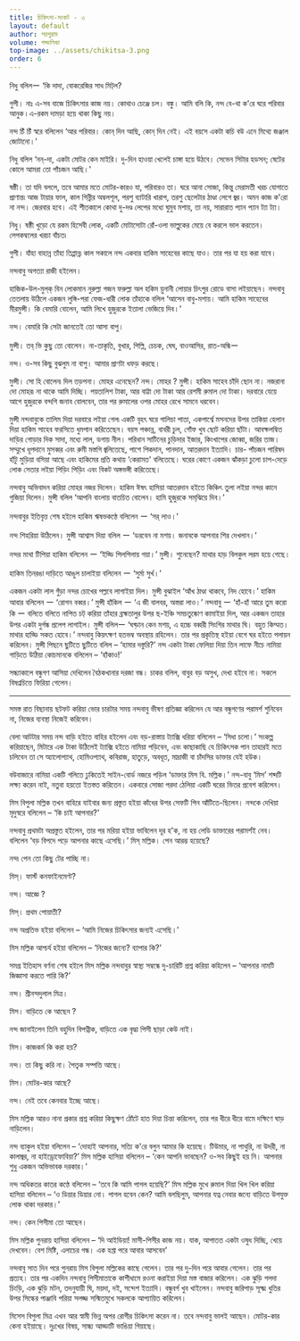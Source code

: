 ```yaml
---
title: চিকিৎসা-সংকট - ৩
layout: default
author: পরশুরাম
volume: গড্ডলিকা
top-image: ../assets/chikitsa-3.png
order: 6
---
```



নিধু বলিলー ‘কি দাদা, বোকরেজির সাধ মিট্‌ল? 

গুপী। নাঃ এ-সব বাজে চিকিৎসার কাজ নয়। কোথাও চেঞ্জে চল। 
বঙ্কু।  আমি বলি কি, নন্দ বে-থা ক'রে ঘরে পরিবার আনুক ৷ এ-রকম দামড়া হয়ে থাকা কিছু নয়। 

নন্দ চিঁ চিঁ স্বরে বলিলেন ‘আর পরিবার। কোন্ দিন আছি, কোন্ দিন নেই। এই বয়সে একটা কচি বউ এনে মিথ্যে জঞ্জাল জোটানো।’ 

নিধু বলিল ‘নন্-দা, একটা মোটর কেন মাইরি। দু-দিন হাওয়া খেলেই চাঙ্গা হয়ে উঠবে। সেভেন সিটার হডসন; ষেটের কোলে আমরা তো পাঁচজন আছি।'
 
ষষ্ঠী। তা যদি বললে, তবে আমার মতে মোটর-কারও যা, পরিবারও তা। ঘরে আনা সোজা, কিন্তু মেরামতী খরচ যোগাতে প্রাণান্ত৷ আজ টায়ার ফাল, কাল  গিন্নীর অম্বলশূল, পরশু ব্যাটারি খারাপ, তরশু ছেলেটার ঠাণ্ডা লেগে জ্বর। অমন কাজ ক'রো না নন্দ। জেরবার হবে। এই শীতকালে কোথা দু-দণ্ড লেপের মধ্যে ঘুমুব মশায়, তা নয়, সারারাত প্যান প্যান ট্যা ট্যা। 

নিধু। ষষ্ঠী খুড়ো যে রকম হিসেবী লোক, একটি মোটাসোটা রোঁ-ওলা ভাল্লুকের মেয়ে বে করলে ভাল করতেন। লেপকম্বলের খরচা বাঁচত৷ 

গুপী। যাঁহা বাহান্ন তাঁহা তিপ্পান্ন৷ কাল সকালে নন্দ একবার হাকিম সাহেবের কাছে যাও। তার পর যা হয় করা যাবে। 

নন্দবাবু অগত্যা রাজী হইলেন ৷ 

হাজিক-উল-মুল্‌ক্‌ বিন লোকমান নুরুল্লা গজন ফরুল্লা অল হকিম য়ুনানী লোয়ার চিৎপুর রোডে বাসা লইয়াছেন। নন্দবাবু তেতলায় উঠিলে একজন লুঙ্গি-পরা ফেজ-ধারী লোক তাঁহাকে বলিল ‘আসেন বাবু-মশায়। আমি হাকিম সাহেবের মীরমুন্সী। কি বেমারি বোলেন, আমি লিখে হুজুরকে ইতালা ভেজিয়ে দিব।’ 

নন্দ। বেমারি কি সেটা জানতেই তো আসা বাপু। 

মুন্সী। তব্ ভি কুছু তো বোলেন। না-তাকৃতি, বুখার, পিল্লি, চেচক, ঘেঘ, বাওআসির, রাত-অন্ধিー
 
নন্দ। ও-সব কিছু বুঝলুম না বাপু। আমার প্রাণটা ধফড় করছে। 

মুন্সী। সো হি বোলেন৷ দিল তড়পনা। মোহর এনেছেন? 
নন্দ। মোহর ? 
মুন্সী। হাকিম সাহেব চাঁদি ছোন না। নজরানা দো মোহর৷ না থাকে আমি দিচ্ছি। পয়তালিশ টাকা, আর বাট্টা দো টাকা আর রেশমী রুমাল দো টাকা। দরবারে যেয়ে আগে হুজুরকে বন্দগি জনাব বোলবেন, তার পর রুমালের ওপর মোহর রেখে সামনে ধরবেন। 

মুন্সী নন্দবাবুকে তালিম দিয়া দরবারে লইয়া গেল৷ একটি বৃহৎ ঘরে গালিচা পাতা, একপার্শ্বে মসনদের উপর তাকিয়া হেলান দিয়া হাকিম সাহেব ফরসিতে ধুমপান করিতেছেন। বয়স পঞ্চান্ন, বাবরী চুল, গোঁফ খুব ছোট করিয়া ছাঁটা। আবক্ষলম্বিত দাড়ির গোড়ার দিক সাদা, মধ্যে লাল, ডগায় নীল। পরিধান সাটিনের চুড়িদার ইজার, কিংখাপের জোব্বা, জরির তাজ। সম্মুখে ধূপদানে মুসব্বর এবং রুমী মস্তগি জ্বলিতেছে, পাশে পিকদান, পানদান, আতরদান ইত্যাদি। চার- পাঁচজন পারিষদ হাঁটু মুড়িয়া বসিয়া আছে এবং হাকিমের প্রতি কথায় ‘কেরামত' বলিতেছে। ঘরের কোণে একজন ঝাঁকড়া চুলো চাপ-দেড়ে লোক সেতার লইয়া পিড়িং পিড়িং এবং বিকট অঙ্গভঙ্গী করিতেছে।
 
নন্দবাবু অভিবাদন করিয়া মোহর নজর দিলেন। হাকিম ঈষৎ হাসিয়া আতরদান হইতে কিঞ্চিৎ তুলা লইয়া নন্দর কানে গুজিয়া দিলেন। মুন্সী বলিল ‘আপনি বাংলায় বাতচিত বোলেন। হামি হুজুরকে সম্‌ঝিয়ে দিব।’ 

নন্দবাবুর ইতিবৃত্ত শেষ হইলে হাকিম ঋষভকণ্ঠে বলিলেন ー ‘সর্ লাও।’ 

নন্দ শিহরিয়া উঠিলেন। মুন্সী আশ্বাস দিয়া বলিল ー ‘ডরবেন না মশয়। জনাবকে আপনার শির দেখলান।’


নন্দর মাথা টিপিয়া হাকিম বলিলেন ー ‘ইড্ডি পিলপিলায় গয়া।’ 
মুন্সী। শুনেছেন? মাথার হাড় বিলকুল লরম হয়ে গেছে। 

হাকিম তিনরঙা দাড়িতে আঙুল চালাইয়া বলিলেন ー ‘সুর্মা সুর্খ।’ 

একজন একটা লাল গুঁড়া নন্দর চোখের পল্লবে লাগাইয়া দিল। মুন্সী বুঝাইল ‘আঁখ ঠাণ্ডা থাকবে, নিদ হোবে।’ হাকিম আবার বলিলেন ー ‘রোগন বব্বর।’ মুন্সী হাঁকিল ー ‘এ জী বালবর, অস্তরা লাও।’ 
নন্দবাবু ー ‘হাঁ-হাঁ আরে তুম করো কি ー বলিতে বলিতে নাপিত চট্‌ করিয়া তাঁহার ব্রহ্মতালুর উপর ছ-ইঞ্চি সমচতুষ্কোণ কামাইয়া দিল, আর একজন তাহার উপর একটা দুর্গন্ধ প্রলেপ লাগাইল। মুন্সী বলিলー ‘ঘব্ড়ান কেন মশয়, এ হচ্চে বব্বরী সিংগির মাথার ঘি। বহুত কিম্মত। মাথার হাড্ডি সকত হোবে।’
নন্দবাবু কিয়ৎক্ষণ হতভম্ব অবস্থায় রহিলেন। তার পর প্রকৃতিস্থ হইয়া বেগে ঘর হইতে পলায়ন করিলেন। মুন্সী পিছনে ছুটিতে ছুটিতে বলিল – ‘হামার দস্তুরি?’ নন্দ একটা টাকা ফেলিয়া দিয়া তিন লাফে নীচে নামিয়া গাড়িতে উঠিয়া কোচমানকে বলিলেন – ‘হাঁকাও!’
 
সন্ধ্যাকালে বন্ধুগণ আসিয়া দেখিলেন বৈঠকখানার দরজা বন্ধ। চাকর বলিল, বাবুর বড় অসুখ, দেখা হইবে না। সকলে বিষণ্নচিত্তে ফিরিয়া গেলেন। 

***
সমস্ত রাত বিছানায় ছটফট করিয়া ভোর চারটার সময় নন্দবাবু ভীষণ প্রতিজ্ঞা করিলেন যে আর বন্ধুগণের পরামর্শ শুনিবেন না, নিজের ব্যবস্থা নিজেই করিবেন। 

বেলা আটটার সময় নন্দ বাড়ি হইতে বাহির হইলেন এবং বড়-রাস্তায় ট্যাক্সি ধরিয়া বলিলেন – ‘সিধা চলো।’ সংকল্প করিয়াছেন, মিটারে এক টাকা উঠিলেই ট্যাক্সি হইতে নামিয়া পড়িবেন, এবং কাছাকাছি যে চিকিৎসক পান তাহারই মতে চলিবেন তা সে অ্যালোপ্যাথ, হোমিওপ্যাথ, কবিরাজ, হাতুড়ে, অবধূত, মাদ্ৰাজী বা চাঁদসির ডাক্তার যেই হউক। 

বউবাজারে নামিয়া একটি গলিতে ঢুকিতেই সাইন-বোর্ড নজরে পড়িল ‘ডাক্তার মিস বি. মল্লিক।’ নন্দ-বাবু ‘মিস’ শব্দটি লক্ষ্য করেন নাই, নতুবা হয়তো ইতস্তত করিতেন। একবারে সোজা পরদা ঠেলিয়া একটি ঘরের ভিতর প্রবেশ করিলেন।
 
মিস বিপুলা মল্লিক তখন বাহিরে যাইবার জন্য প্রস্তুত হইয়া কাঁধের উপর সেফটি পিন আঁটিতে-ছিলেন। নন্দকে দেখিয়া মৃদুস্বরে বলিলেন – ‘কি চাই আপনার?' 

নন্দবাবু প্রথমটা অপ্রস্তুত হইলেন, তার পর মরিয়া হইয়া ভাবিলেন 
দূর হ'ক, না হয় লেডি ডাক্তারের পরামর্শই নেব। বলিলেন ‘বড় বিপদে পড়ে আপনার কাছে এসেছি।’ 
মিস্ মল্লিক। পেন আরম্ভ হয়েছে? 

নন্দ৷ পেন তো কিছু টের পাচ্ছি না। 

মিস্। ফার্স্ট কনফাইনমেণ্ট?
 
নন্দ। আজ্ঞে ? 

মিস্। প্রথম পোয়াতী?
 
নন্দ অপ্রতিভ হইয়া বলিলেন – ‘আমি নিজের চিকিৎসার জন্যই এসেছি।’

মিস মল্লিক আশ্চর্য হইয়া বলিলেন – ‘নিজের জন্যে? ব্যাপার কি?’ 

সমগ্র ইতিহাস বর্ণনা শেষ হইলে মিস মল্লিক নন্দবাবুর স্বাস্থ্য সম্বন্ধে দু-চারিটি প্রশ্ন করিয়া কহিলেন – ‘আপনার নামটি জিজ্ঞাসা করতে পারি কি?’
 
নন্দ। শ্রীনন্দদুলাল মিত্র। 

মিস। বাড়িতে কে আছেন ? 

নন্দ জানাইলেন তিনি বহুদিন বিপত্নীক, বাড়িতে এক বৃদ্ধা পিসী ছাড়া কেউ নাই ৷ 

মিস। কাজকর্ম কি করা হয়? 

নন্দ। তা কিছু করি না। পৈতৃক সম্পত্তি আছে। 

মিস। মোটর-কার আছে? 

নন্দ। নেই তবে কেনবার ইচ্ছে আছে। 

মিস মল্লিক আরও নানা প্রকার প্রশ্ন করিয়া কিছুক্ষণ ঠোঁটে হাত দিয়া চিন্তা করিলেন, তার পর ধীরে ধীরে বামে দক্ষিণে ঘাড় নাড়িলেন। 

নন্দ ব্যাকুল হইয়া বলিলেন – ‘দোহাই আপনার, সত্যি ক'রে বলুন আমার কি হয়েছে। টিউমার, না পাথুরি, না উদরী, না কালাজ্বর, না হাইড্রোফোবিয়া?’
মিস মল্লিক হাসিয়া বলিলেন – ‘কেন আপনি ভাবছেন? ও-সব কিছুই হয় নি। আপনার শুধু একজন অভিভাবক দরকার।'
 
নন্দ অধিকতর কাতর কণ্ঠে বলিলেন – ‘তবে কি আমি পাগল হয়েছি?’
মিস মল্লিক মুখে রুমাল দিয়া খিল খিল করিয়া হাসিয়া বলিলেন – ‘ও ডিয়ার ডিয়ার নো। পাগল হবেন কেন? আমি বলছিলুম, আপনার যত্ন নেবার জন্যে বাড়িতে উপযুক্ত লোক থাকা দরকার।’
 
নন্দ। কেন পিসীমা তো আছেন।
 
মিস মল্লিক পুনরায় হাসিয়া বলিলেন – ‘দি আইডিয়া! মাসী-পিসীর কাজ নয়। যাক, আপাতত একটা ওষুধ দিচ্ছি, খেয়ে দেখবেন। বেশ মিষ্টি, এলাচের গন্ধ। এক হপ্তা পরে আবার আসবেন’

নন্দবাবু সাত দিন পরে পুনরায় মিস বিপুলা মল্লিকের কাছে গেলেন। তার পর দু-দিন পরে আবার গেলেন।  তার পর প্রত্যহ।  তার পর একদিন নন্দবাবু পিসীমাতাকে কাশীধামে রওনা করাইয়া দিয়া মস্ত বাজার করিলেন। এক ঝুড়ি গলদা চিংড়ি, এক ঝুড়ি মটন, তদনুযায়ী ঘি, ময়দা, দই, সন্দেশ ইত্যাদি। বন্ধুবর্গ খুব খাইলেন। নন্দবাবু জরিপাড় সূক্ষ্ম ধুতির উপর সিল্কের পাঞ্জাবি পরিয়া সলজ্জ সস্মিতমুখে সকলকে আপ্যায়িত করিলেন। 

মিসেস বিপুলা মিত্র এখন আর স্বামী ভিন্ন অপর রোগীর চিকিৎসা করেন না। তবে নন্দবাবু ভালই আছেন। মোটর-কার কেনা হইয়াছে। দুঃখের বিষয়, সান্ধ্য আড্ডাটি ভাঙিয়া গিয়াছে।

